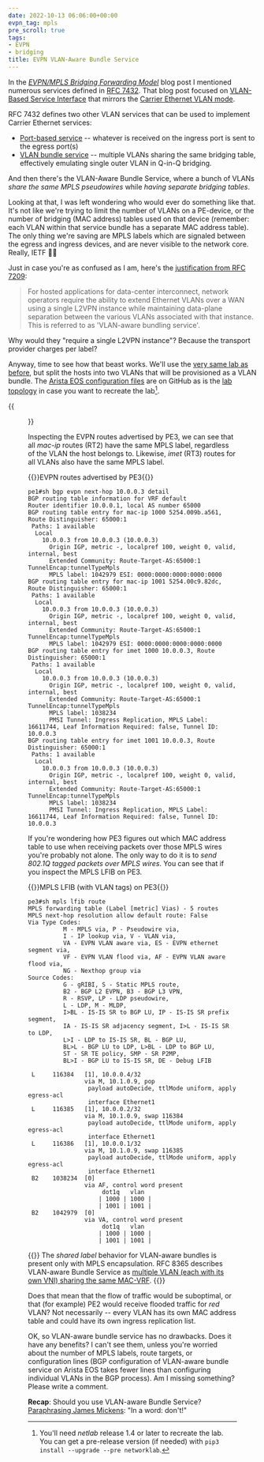 ```yaml
---
date: 2022-10-13 06:06:00+00:00
evpn_tag: mpls
pre_scroll: true
tags:
- EVPN
- bridging
title: EVPN VLAN-Aware Bundle Service
---
```

In the _[EVPN/MPLS Bridging Forwarding Model](/2022/10/evpn-mpls-bridging-forwarding-model.html)_ blog post I mentioned numerous services defined in [RFC 7432](https://datatracker.ietf.org/doc/html/rfc7432). That blog post focused on [VLAN-Based Service Interface](https://datatracker.ietf.org/doc/html/rfc7432#section-6.1) that mirrors the [Carrier Ethernet VLAN mode](https://datatracker.ietf.org/doc/html/rfc7209#section-7).

RFC 7432 defines two other VLAN services that can be used to implement Carrier Ethernet services:

* [Port-based service](https://datatracker.ietf.org/doc/html/rfc7432#section-6.2.1) -- whatever is received on the ingress port is sent to the egress port(s)
* [VLAN bundle service](https://datatracker.ietf.org/doc/html/rfc7432#section-6.2) -- multiple VLANs sharing the same bridging table, effectively emulating single outer VLAN in Q-in-Q bridging.

And then there's the VLAN-Aware Bundle Service, where a bunch of VLANs _share the same MPLS pseudowires_ while _having separate bridging tables_.
<!--more-->
Looking at that, I was left wondering who would ever do something like that. It's not like we're trying to limit the number of VLANs on a PE-device, or the number of bridging (MAC address) tables used on that device (remember: each VLAN within that service bundle has a separate MAC address table). The only thing we're saving are MPLS labels which are signaled between the egress and ingress devices, and are never visible to the network core. Really, IETF 🤦‍♂️

Just in case you're as confused as I am, here's the [justification from RFC 7209](https://datatracker.ietf.org/doc/html/rfc7209#section-7):

> For hosted applications for data-center interconnect, network operators require the ability to extend Ethernet VLANs over a WAN using a single L2VPN instance while maintaining data-plane separation between the various VLANs associated with that instance. This is referred to as 'VLAN-aware bundling service'.

Why would they "require a single L2VPN instance"? Because the transport provider charges per label?

Anyway, time to see how that beast works. We'll use the [very same lab as before](/2022/10/evpn-mpls-bridging-forwarding-model.html), but split the hosts into two VLANs that will be provisioned as a VLAN bundle. The [Arista EOS configuration files](https://github.com/ipspace/netlab-examples/tree/master/EVPN/mpls-vlan-bundle/saved_config) are on GitHub as is the [lab topology](https://github.com/ipspace/netlab-examples/tree/master/EVPN/mpls-vlan-bundle) in case you want to recreate the lab[^V14].

[^V14]: You'll need *netlab* release 1.4 or later to recreate the lab. You can get a pre-release version (if needed) with `pip3 install --upgrade --pre networklab`.

{{<figure src="/2022/10/evpn-mpls-vlan-bundle.png" caption="Lab topology">}}

Inspecting the EVPN routes advertised by PE3, we can see that all *mac-ip* routes (RT2) have the same MPLS label, regardless of the VLAN the host belongs to. Likewise, *imet* (RT3) routes for all VLANs also have the same MPLS label.

{{<cc>}}EVPN routes advertised by PE3{{</cc>}}
```
pe1#sh bgp evpn next-hop 10.0.0.3 detail
BGP routing table information for VRF default
Router identifier 10.0.0.1, local AS number 65000
BGP routing table entry for mac-ip 1000 5254.009b.a561, Route Distinguisher: 65000:1
 Paths: 1 available
  Local
    10.0.0.3 from 10.0.0.3 (10.0.0.3)
      Origin IGP, metric -, localpref 100, weight 0, valid, internal, best
      Extended Community: Route-Target-AS:65000:1 TunnelEncap:tunnelTypeMpls
      MPLS label: 1042979 ESI: 0000:0000:0000:0000:0000
BGP routing table entry for mac-ip 1001 5254.00c9.82dc, Route Distinguisher: 65000:1
 Paths: 1 available
  Local
    10.0.0.3 from 10.0.0.3 (10.0.0.3)
      Origin IGP, metric -, localpref 100, weight 0, valid, internal, best
      Extended Community: Route-Target-AS:65000:1 TunnelEncap:tunnelTypeMpls
      MPLS label: 1042979 ESI: 0000:0000:0000:0000:0000
BGP routing table entry for imet 1000 10.0.0.3, Route Distinguisher: 65000:1
 Paths: 1 available
  Local
    10.0.0.3 from 10.0.0.3 (10.0.0.3)
      Origin IGP, metric -, localpref 100, weight 0, valid, internal, best
      Extended Community: Route-Target-AS:65000:1 TunnelEncap:tunnelTypeMpls
      MPLS label: 1038234
      PMSI Tunnel: Ingress Replication, MPLS Label: 16611744, Leaf Information Required: false, Tunnel ID: 10.0.0.3
BGP routing table entry for imet 1001 10.0.0.3, Route Distinguisher: 65000:1
 Paths: 1 available
  Local
    10.0.0.3 from 10.0.0.3 (10.0.0.3)
      Origin IGP, metric -, localpref 100, weight 0, valid, internal, best
      Extended Community: Route-Target-AS:65000:1 TunnelEncap:tunnelTypeMpls
      MPLS label: 1038234
      PMSI Tunnel: Ingress Replication, MPLS Label: 16611744, Leaf Information Required: false, Tunnel ID: 10.0.0.3
```

If you're wondering how PE3 figures out which MAC address table to use when receiving packets over those MPLS wires you're probably not alone. The only way to do it is to _send 802.1Q tagged packets over MPLS wires_. You can see that if you inspect the MPLS LFIB on PE3.

{{<cc>}}MPLS LFIB (with VLAN tags) on PE3{{</cc>}}
```
pe3#sh mpls lfib route
MPLS forwarding table (Label [metric] Vias) - 5 routes
MPLS next-hop resolution allow default route: False
Via Type Codes:
          M - MPLS via, P - Pseudowire via,
          I - IP lookup via, V - VLAN via,
          VA - EVPN VLAN aware via, ES - EVPN ethernet segment via,
          VF - EVPN VLAN flood via, AF - EVPN VLAN aware flood via,
          NG - Nexthop group via
Source Codes:
          G - gRIBI, S - Static MPLS route,
          B2 - BGP L2 EVPN, B3 - BGP L3 VPN,
          R - RSVP, LP - LDP pseudowire,
          L - LDP, M - MLDP,
          I>BL - IS-IS SR to BGP LU, IP - IS-IS SR prefix segment,
          IA - IS-IS SR adjacency segment, I>L - IS-IS SR to LDP,
          L>I - LDP to IS-IS SR, BL - BGP LU,
          BL>L - BGP LU to LDP, L>BL - LDP to BGP LU,
          ST - SR TE policy, SMP - SR P2MP,
          BL>I - BGP LU to IS-IS SR, DE - Debug LFIB

 L     116384   [1], 10.0.0.4/32
                via M, 10.1.0.9, pop
                 payload autoDecide, ttlMode uniform, apply egress-acl
                 interface Ethernet1
 L     116385   [1], 10.0.0.2/32
                via M, 10.1.0.9, swap 116384
                 payload autoDecide, ttlMode uniform, apply egress-acl
                 interface Ethernet1
 L     116386   [1], 10.0.0.1/32
                via M, 10.1.0.9, swap 116385
                 payload autoDecide, ttlMode uniform, apply egress-acl
                 interface Ethernet1
 B2    1038234  [0]
                via AF, control word present
                     dot1q   vlan
                    | 1000 | 1000 |
                    | 1001 | 1001 |
 B2    1042979  [0]
                via VA, control word present
                     dot1q   vlan
                    | 1000 | 1000 |
                    | 1001 | 1001 |
```

{{<note>}}
The _shared label_ behavior for VLAN-aware bundles is present only with MPLS encapsulation. RFC 8365 describes VLAN-aware Bundle Service as [multiple VLAN (each with its own VNI) sharing the same MAC-VRF](https://datatracker.ietf.org/doc/html/rfc8365.html#section-5.1.2).
{{</note>}}

Does that mean that the flow of traffic would be suboptimal, or that (for example) PE2 would receive flooded traffic for *red* VLAN? Not necessarily -- every VLAN has its own MAC address table and could have its own ingress replication list.

OK, so VLAN-aware bundle service has no drawbacks. Does it have any benefits? I can't see them, unless you're worried about the number of MPLS labels, route targets, or configuration lines (BGP configuration of VLAN-aware bundle service on Arista EOS takes fewer lines than configuring individual VLANs in the BGP process). Am I missing something? Please write a comment.

**Recap**: Should you use VLAN-aware Bundle Service? [Paraphrasing James Mickens](https://blog.ipspace.net/2018/10/worth-watching-machine-learning-in.html): "In a word: don't!"
